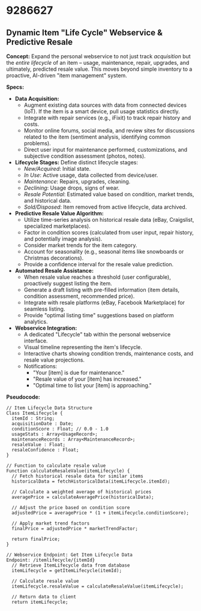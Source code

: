 # 9286627

## Dynamic Item "Life Cycle" Webservice & Predictive Resale

**Concept:** Expand the personal webservice to not just track *acquisition* but the *entire lifecycle* of an item – usage, maintenance, repair, upgrades, and ultimately, predicted resale value. This moves beyond simple inventory to a proactive, AI-driven "item management" system.

**Specs:**

*   **Data Acquisition:**
    *   Augment existing data sources with data from connected devices (IoT). If the item is a smart device, pull usage statistics directly.
    *   Integrate with repair services (e.g., iFixit) to track repair history and costs.
    *   Monitor online forums, social media, and review sites for discussions related to the item (sentiment analysis, identifying common problems).
    *   Direct user input for maintenance performed, customizations, and subjective condition assessment (photos, notes).
*   **Lifecycle Stages:** Define distinct lifecycle stages:
    *   *New/Acquired*: Initial state.
    *   *In Use*: Active usage, data collected from device/user.
    *   *Maintenance*: Repairs, upgrades, cleaning.
    *   *Declining*: Usage drops, signs of wear.
    *   *Resale Potential*: Estimated value based on condition, market trends, and historical data.
    *   *Sold/Disposed*: Item removed from active lifecycle, data archived.
*   **Predictive Resale Value Algorithm:**
    *   Utilize time-series analysis on historical resale data (eBay, Craigslist, specialized marketplaces).
    *   Factor in condition scores (calculated from user input, repair history, and potentially image analysis).
    *   Consider market trends for the item category.
    *   Account for seasonality (e.g., seasonal items like snowboards or Christmas decorations).
    *   Provide a confidence interval for the resale value prediction.
*   **Automated Resale Assistance:**
    *   When resale value reaches a threshold (user configurable), proactively suggest listing the item.
    *   Generate a draft listing with pre-filled information (item details, condition assessment, recommended price).
    *   Integrate with resale platforms (eBay, Facebook Marketplace) for seamless listing.
    *   Provide "optimal listing time" suggestions based on platform analytics.
*   **Webservice Integration:**
    *   A dedicated "Lifecycle" tab within the personal webservice interface.
    *   Visual timeline representing the item's lifecycle.
    *   Interactive charts showing condition trends, maintenance costs, and resale value projections.
    *   Notifications:
        *   "Your [item] is due for maintenance."
        *   "Resale value of your [item] has increased."
        *   "Optimal time to list your [item] is approaching."

**Pseudocode:**

```
// Item Lifecycle Data Structure
Class ItemLifecycle {
  itemId : String;
  acquisitionDate : Date;
  conditionScore : Float; // 0.0 - 1.0
  usageStats : Array<UsageRecord>;
  maintenanceRecords : Array<MaintenanceRecord>;
  resaleValue : Float;
  resaleConfidence : Float;
}

// Function to calculate resale value
Function calculateResaleValue(itemLifecycle) {
  // Fetch historical resale data for similar items
  historicalData = fetchHistoricalData(itemLifecycle.itemId);

  // Calculate a weighted average of historical prices
  averagePrice = calculateAveragePrice(historicalData);

  // Adjust the price based on condition score
  adjustedPrice = averagePrice * (1 + itemLifecycle.conditionScore);

  // Apply market trend factors
  finalPrice = adjustedPrice * marketTrendFactor;

  return finalPrice;
}

// Webservice Endpoint: Get Item Lifecycle Data
Endpoint: /itemlifecycle/{itemId}
  // Retrieve ItemLifecycle data from database
  itemLifecycle = getItemLifecycle(itemId);

  // Calculate resale value
  itemLifecycle.resaleValue = calculateResaleValue(itemLifecycle);

  // Return data to client
  return itemLifecycle;
```